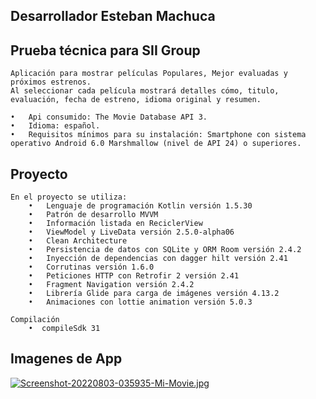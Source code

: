 ## Desarrollador Esteban Machuca

## Prueba técnica para SII Group
    Aplicación para mostrar películas Populares, Mejor evaluadas y próximos estrenos.
    Al seleccionar cada película mostrará detalles cómo, titulo, evaluación, fecha de estreno, idioma original y resumen.

    •	Api consumido: The Movie Database API 3.
    •	Idioma: español.
    •	Requisitos mínimos para su instalación: Smartphone con sistema operativo Android 6.0 Marshmallow (nivel de API 24) o superiores.

## Proyecto
    En el proyecto se utiliza:
        •	Lenguaje de programación Kotlin versión 1.5.30
        •	Patrón de desarrollo MVVM
        •   Información listada en ReciclerView
        •	ViewModel y LiveData versión 2.5.0-alpha06
        •	Clean Architecture
        •	Persistencia de datos con SQLite y ORM Room versión 2.4.2
        •	Inyección de dependencias con dagger hilt versión 2.41
        •	Corrutinas versión 1.6.0
        •	Peticiones HTTP con Retrofir 2 versión 2.41
        •	Fragment Navigation versión 2.4.2
        •	Librería Glide para carga de imágenes versión 4.13.2
        •	Animaciones con lottie animation versión 5.0.3

    Compilación
        •  compileSdk 31
## Imagenes de App

[![Screenshot-20220803-035935-Mi-Movie.jpg](https://i.postimg.cc/RVx0CSNm/Screenshot-20220803-035935-Mi-Movie.jpg)](https://postimg.cc/PNKH2kWV)
